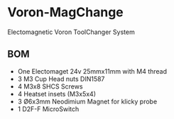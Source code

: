 # Voron-MagChange

Electomagnetic Voron ToolChanger System

## BOM

-   One Electomaget 24v 25mmx11mm with M4 thread
-   3 M3 Cup Head nuts DIN1587
-   4 M3x8 SHCS Screws
-   4 Heatset insets (M3x5x4)
-   3 Ø6x3mm Neodimium Magnet for klicky probe
-   1 D2F-F MicroSwitch
